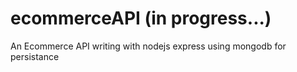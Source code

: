 # ecommerceAPI (in progress...)

An Ecommerce API writing with nodejs express using mongodb for persistance
